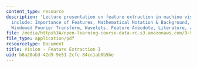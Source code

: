 ```yaml
---
content_type: resource
description: 'Lecture presentation on feature extraction in machine vision. Topics
  include: Importance of Features, Mathematical Notation & Background, Fourier Transform,
  Windowed Fourier Transform, Wavelets, Feature Anecdote, Literature, and Homework.'
file: /media/https%3A/open-learning-course-data-rc.s3.amazonaws.com/9-913-pattern-recognition-for-machine-vision-fall-2004/b8a20ab342d99e512cfc84cc1ab0b5be_class_3.pdf
file_type: application/pdf
resourcetype: Document
title: Vision - Feature Extraction I
uid: b8a20ab3-42d9-9e51-2cfc-84cc1ab0b5be
---
```

